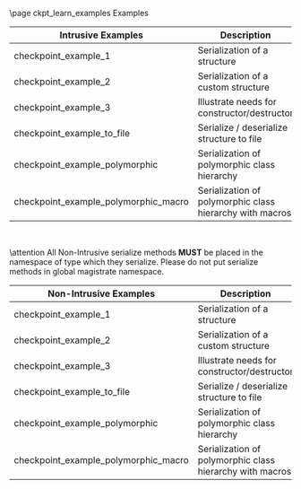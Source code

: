 \page ckpt_learn_examples Examples

| Intrusive Examples    | Description | Link |
| --------------------- | ----------- | ---- |
| checkpoint_example_1 | Serialization of a structure | \subpage ckpt_learn_ex1 |
| checkpoint_example_2 | Serialization of a custom structure | \subpage ckpt_learn_ex2 |
| checkpoint_example_3 | Illustrate needs for constructor/destructor | \subpage ckpt_learn_ex3 |
| checkpoint_example_to_file | Serialize / deserialize structure to file | \subpage ckpt_learn_ex_tofile |
| checkpoint_example_polymorphic | Serialization of polymorphic class hierarchy | \subpage ckpt_learn_example_polymorphic |
| checkpoint_example_polymorphic_macro | Serialization of polymorphic class hierarchy with macros | \subpage ckpt_learn_example_polymorphic_macro |

&nbsp;
&nbsp;

\attention All Non-Intrusive serialize methods <b>MUST</b> be placed in the namespace of type which they serialize. 
Please do not put serialize methods in global magistrate namespace. 

| Non-Intrusive Examples    | Description | Link |
| ------------------------- | ----------- | ---- |
| checkpoint_example_1 | Serialization of a structure | \subpage ckpt_learn_ex1_nonintrusive |
| checkpoint_example_2 | Serialization of a custom structure | \subpage ckpt_learn_ex2_nonintrusive |
| checkpoint_example_3 | Illustrate needs for constructor/destructor | \subpage ckpt_learn_ex3_nonintrusive |
| checkpoint_example_to_file | Serialize / deserialize structure to file | \subpage ckpt_learn_ex_tofile_nonintrusive |
| checkpoint_example_polymorphic | Serialization of polymorphic class hierarchy | \subpage ckpt_learn_example_polymorphic_nonintrusive |
| checkpoint_example_polymorphic_macro | Serialization of polymorphic class hierarchy with macros | \subpage ckpt_learn_example_polymorphic_macro_nonintrusive |


